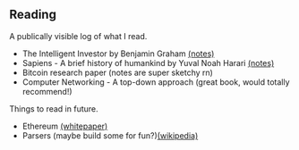 
[meta]: # (CSS_URL=./style.css)
[meta]: # (DOCUMENT_TITLE=viveknathani)

## Reading

A publically visible log of what I read.

- The Intelligent Investor by Benjamin Graham [(notes)](./notes/intelligent-investor.html)
- Sapiens - A brief history of humankind by Yuval Noah Harari [(notes)](./notes/sapiens.html)
- Bitcoin research paper (notes are super sketchy rn)
- Computer Networking - A top-down approach (great book, would totally recommend!)

Things to read in future. 

- Ethereum [(whitepaper)](https://ethereum.org/en/whitepaper/)
- Parsers (maybe build some for fun?)[(wikipedia)](https://en.wikipedia.org/wiki/Parsing)
